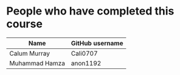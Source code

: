 # People who have completed this course
| Name           | GitHub username |
|----------------|-----------------|
| Calum Murray   | Cali0707        |
| Muhammad Hamza | anon1192        |
